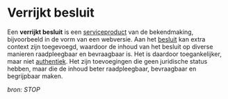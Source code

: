 # Verrijkt besluit

Een **verrijkt besluit** is een [serviceproduct](#begrip-serviceproduct) van de bekendmaking, bijvoorbeeld in de vorm van een webversie. 
Aan het [besluit](#begrip-besluit) kan extra context zijn toegevoegd, waardoor de inhoud van het besluit op diverse manieren raadpleegbaar 
en bevraagbaar is. Het is daardoor toegankelijker, maar niet [authentiek](#begrip-authentiek-besluit).
Het zijn toevoegingen die geen juridische status hebben, maar die de inhoud beter raadpleegbaar, bevraagbaar en begrijpbaar maken.

*bron: STOP*
